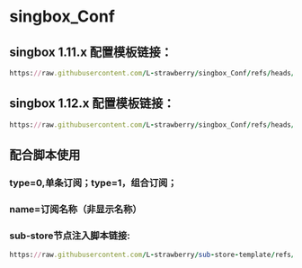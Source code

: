 # singbox_Conf

## singbox 1.11.x 配置模板链接：
```ruby
https://raw.githubusercontent.com/L-strawberry/singbox_Conf/refs/heads/main/singbox1.11.x.json?token=GHSAT0AAAAAAC3MDX3CZTYS4TNLITJAL4REZ6AESGA
```
## singbox 1.12.x 配置模板链接：
```ruby
https://raw.githubusercontent.com/L-strawberry/singbox_Conf/refs/heads/main/singbox1.12.x.json?token=GHSAT0AAAAAAC3MDX3CQQPB5KQ7TF7RNRXOZ6AEVIQ
```
## 配合脚本使用

### type=0,单条订阅；type=1，组合订阅；
### name=订阅名称（非显示名称）
### sub-store节点注入脚本链接:
```ruby
https://raw.githubusercontent.com/L-strawberry/sub-store-template/refs/heads/main/SB.js#type=1&name=all
```
